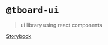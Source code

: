 # `@tboard-ui`

> ui library using react components

[Storybook](https://master--5f22922f5d292e0022d686b2.chromatic.com)
